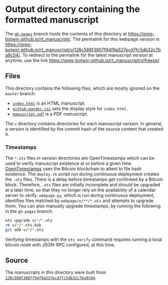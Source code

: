 # Output directory containing the formatted manuscript

The [`gh-pages`](https://github.com/greg-botwin/rt_manuscript/tree/gh-pages) branch hosts the contents of this directory at https://greg-botwin.github.io/rt_manuscript/.
The permalink for this webpage version is https://greg-botwin.github.io/rt_manuscript/v/128c588f3807f94f9a527ecd7fc5db32c7ba9c04/.
To redirect to the permalink for the latest manuscript version at anytime, use the link https://greg-botwin.github.io/rt_manuscript/v/freeze/.

## Files

This directory contains the following files, which are mostly ignored on the `master` branch:

+ [`index.html`](index.html) is an HTML manuscript.
+ [`github-pandoc.css`](github-pandoc.css) sets the display style for `index.html`.
+ [`manuscript.pdf`](manuscript.pdf) is a PDF manuscript.

The `v` directory contains directories for each manuscript version.
In general, a version is identified by the commit hash of the source content that created it.

### Timestamps

The `*.ots` files in version directories are OpenTimestamps which can be used to verify manuscript existence at or before a given time.
[OpenTimestamps](https://opentimestamps.org/) uses the Bitcoin blockchain to attest to file hash existence.
The `deploy.sh` script run during continuous deployment creates the `.ots` files.
There is a delay before timestamps get confirmed by a Bitcoin block.
Therefore, `.ots` files are initially incomplete and should be upgraded at a later time, so that they no longer rely on the availability of a calendar server to verify.
`webpage.py`, which is run during continuous deployment, identifies files matched by `webpage/v/**/*.ots` and attempts to upgrade them.
You can also manually upgrade timestamps, by running the following in the `gh-pages` branch:

```sh
ots upgrade v/*/*.ots
rm v/*/*.ots.bak
git add v/*/*.ots
```

Verifying timestamps with the `ots verify` command requires running a local bitcoin node with JSON-RPC configured, at this time.

## Source

The manuscripts in this directory were built from
[`128c588f3807f94f9a527ecd7fc5db32c7ba9c04`](https://github.com/greg-botwin/rt_manuscript/commit/128c588f3807f94f9a527ecd7fc5db32c7ba9c04).
